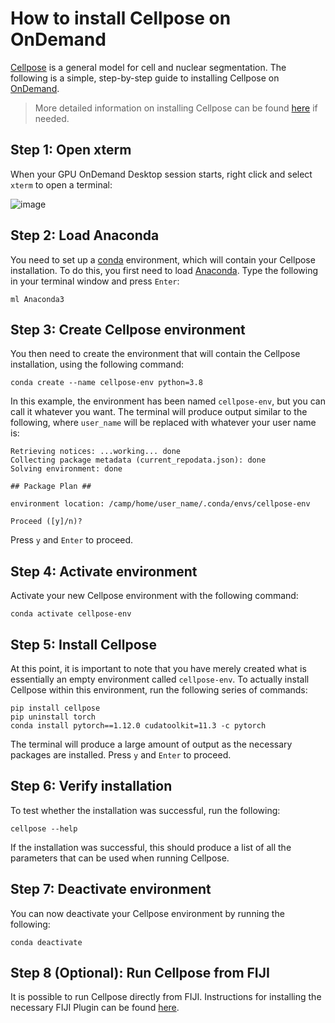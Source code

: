 # How to install Cellpose on OnDemand

[Cellpose](https://github.com/MouseLand/cellpose) is a general model for cell and nuclear segmentation. The following is a simple, step-by-step guide to installing Cellpose on [OnDemand](https://openondemand.org/).

> More detailed information on installing Cellpose can be found [here](https://github.com/MouseLand/cellpose?tab=readme-ov-file#installation) if needed.

## Step 1: Open xterm
When your GPU OnDemand Desktop session starts, right click and select `xterm` to open a terminal:

![image](https://github.com/FrancisCrickInstitute/CALM/assets/31737822/c541950a-7dab-4641-982e-b657eb4e530c)

## Step 2: Load Anaconda
You need to set up a [conda](https://en.wikipedia.org/wiki/Conda_(package_manager)) environment, which will contain your Cellpose installation. To do this, you first need to load [Anaconda](https://en.wikipedia.org/wiki/Anaconda_(Python_distribution)). Type the following in your terminal window and press `Enter`:
```shell
ml Anaconda3
```

## Step 3: Create Cellpose environment
You then need to create the environment that will contain the Cellpose installation, using the following command:
```shell
conda create --name cellpose-env python=3.8
```
In this example, the environment has been named `cellpose-env`, but you can call it whatever you want. The terminal will produce output similar to the following, where `user_name` will be replaced with whatever your user name is:
```shell
Retrieving notices: ...working... done
Collecting package metadata (current_repodata.json): done
Solving environment: done
 
## Package Plan ##
 
environment location: /camp/home/user_name/.conda/envs/cellpose-env

Proceed ([y]/n)?
```
Press `y` and `Enter` to proceed.

## Step 4: Activate environment
Activate your new Cellpose environment with the following command:
```shell
conda activate cellpose-env
```

## Step 5: Install Cellpose
At this point, it is important to note that you have merely created what is essentially an empty environment called `cellpose-env`. To actually install Cellpose within this environment, run the following series of commands:
```shell
pip install cellpose
pip uninstall torch
conda install pytorch==1.12.0 cudatoolkit=11.3 -c pytorch
```
The terminal will produce a large amount of output as the necessary packages are installed.     Press `y` and `Enter` to proceed.

## Step 6: Verify installation
To test whether the installation was successful, run the following:
```shell
cellpose --help
```
If the installation was successful, this should produce a list of all the parameters that can be used when running Cellpose.

## Step 7: Deactivate environment
You can now deactivate your Cellpose environment by running the following:
```shell
conda deactivate
```

## Step 8 (Optional): Run Cellpose from FIJI
It is possible to run Cellpose directly from FIJI. Instructions for installing the necessary FIJI Plugin can be found [here](https://github.com/BIOP/ijl-utilities-wrappers?tab=readme-ov-file#ib-fiji---cellpose-wrapper).
